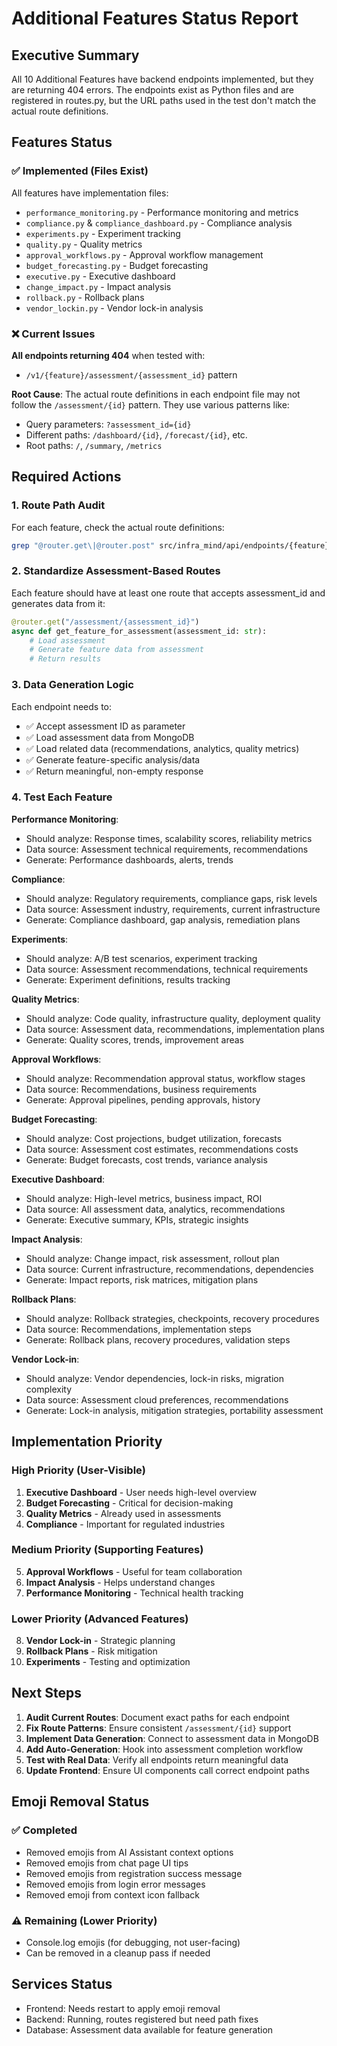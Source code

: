 # Additional Features Status Report

## Executive Summary
All 10 Additional Features have backend endpoints implemented, but they are returning 404 errors. The endpoints exist as Python files and are registered in routes.py, but the URL paths used in the test don't match the actual route definitions.

## Features Status

### ✅ Implemented (Files Exist)
All features have implementation files:
- `performance_monitoring.py` - Performance monitoring and metrics
- `compliance.py` & `compliance_dashboard.py` - Compliance analysis
- `experiments.py` - Experiment tracking
- `quality.py` - Quality metrics
- `approval_workflows.py` - Approval workflow management
- `budget_forecasting.py` - Budget forecasting
- `executive.py` - Executive dashboard
- `change_impact.py` - Impact analysis
- `rollback.py` - Rollback plans
- `vendor_lockin.py` - Vendor lock-in analysis

### ❌ Current Issues

**All endpoints returning 404** when tested with:
- `/v1/{feature}/assessment/{assessment_id}` pattern

**Root Cause**: The actual route definitions in each endpoint file may not follow the `/assessment/{id}` pattern. They use various patterns like:
- Query parameters: `?assessment_id={id}`
- Different paths: `/dashboard/{id}`, `/forecast/{id}`, etc.
- Root paths: `/`, `/summary`, `/metrics`

## Required Actions

### 1. Route Path Audit
For each feature, check the actual route definitions:
```bash
grep "@router.get\|@router.post" src/infra_mind/api/endpoints/{feature}.py
```

### 2. Standardize Assessment-Based Routes
Each feature should have at least one route that accepts assessment_id and generates data from it:
```python
@router.get("/assessment/{assessment_id}")
async def get_feature_for_assessment(assessment_id: str):
    # Load assessment
    # Generate feature data from assessment
    # Return results
```

### 3. Data Generation Logic
Each endpoint needs to:
- ✅ Accept assessment ID as parameter
- ✅ Load assessment data from MongoDB
- ✅ Load related data (recommendations, analytics, quality metrics)
- ✅ Generate feature-specific analysis/data
- ✅ Return meaningful, non-empty response

### 4. Test Each Feature

**Performance Monitoring**:
- Should analyze: Response times, scalability scores, reliability metrics
- Data source: Assessment technical requirements, recommendations
- Generate: Performance dashboards, alerts, trends

**Compliance**:
- Should analyze: Regulatory requirements, compliance gaps, risk levels
- Data source: Assessment industry, requirements, current infrastructure
- Generate: Compliance dashboard, gap analysis, remediation plans

**Experiments**:
- Should analyze: A/B test scenarios, experiment tracking
- Data source: Assessment recommendations, technical requirements
- Generate: Experiment definitions, results tracking

**Quality Metrics**:
- Should analyze: Code quality, infrastructure quality, deployment quality
- Data source: Assessment data, recommendations, implementation plans
- Generate: Quality scores, trends, improvement areas

**Approval Workflows**:
- Should analyze: Recommendation approval status, workflow stages
- Data source: Recommendations, business requirements
- Generate: Approval pipelines, pending approvals, history

**Budget Forecasting**:
- Should analyze: Cost projections, budget utilization, forecasts
- Data source: Assessment cost estimates, recommendations costs
- Generate: Budget forecasts, cost trends, variance analysis

**Executive Dashboard**:
- Should analyze: High-level metrics, business impact, ROI
- Data source: All assessment data, analytics, recommendations
- Generate: Executive summary, KPIs, strategic insights

**Impact Analysis**:
- Should analyze: Change impact, risk assessment, rollout plan
- Data source: Current infrastructure, recommendations, dependencies
- Generate: Impact reports, risk matrices, mitigation plans

**Rollback Plans**:
- Should analyze: Rollback strategies, checkpoints, recovery procedures
- Data source: Recommendations, implementation steps
- Generate: Rollback plans, recovery procedures, validation steps

**Vendor Lock-in**:
- Should analyze: Vendor dependencies, lock-in risks, migration complexity
- Data source: Assessment cloud preferences, recommendations
- Generate: Lock-in analysis, mitigation strategies, portability assessment

## Implementation Priority

### High Priority (User-Visible)
1. **Executive Dashboard** - User needs high-level overview
2. **Budget Forecasting** - Critical for decision-making
3. **Quality Metrics** - Already used in assessments
4. **Compliance** - Important for regulated industries

### Medium Priority (Supporting Features)
5. **Approval Workflows** - Useful for team collaboration
6. **Impact Analysis** - Helps understand changes
7. **Performance Monitoring** - Technical health tracking

### Lower Priority (Advanced Features)
8. **Vendor Lock-in** - Strategic planning
9. **Rollback Plans** - Risk mitigation
10. **Experiments** - Testing and optimization

## Next Steps

1. **Audit Current Routes**: Document exact paths for each endpoint
2. **Fix Route Patterns**: Ensure consistent `/assessment/{id}` support
3. **Implement Data Generation**: Connect to assessment data in MongoDB
4. **Add Auto-Generation**: Hook into assessment completion workflow
5. **Test with Real Data**: Verify all endpoints return meaningful data
6. **Update Frontend**: Ensure UI components call correct endpoint paths

## Emoji Removal Status

### ✅ Completed
- Removed emojis from AI Assistant context options
- Removed emojis from chat page UI tips
- Removed emojis from registration success message
- Removed emojis from login error messages
- Removed emoji from context icon fallback

### ⚠️ Remaining (Lower Priority)
- Console.log emojis (for debugging, not user-facing)
- Can be removed in a cleanup pass if needed

## Services Status
- Frontend: Needs restart to apply emoji removal
- Backend: Running, routes registered but need path fixes
- Database: Assessment data available for feature generation
